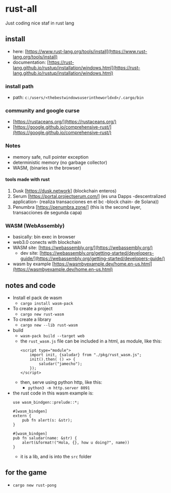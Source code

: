 # rust-all
Just coding nice staf in rust lang

## install

- here: [https://www.rust-lang.org/tools/install](https://www.rust-lang.org/tools/install)
- documentation: [https://rust-lang.github.io/rustup/installation/windows.html](https://rust-lang.github.io/rustup/installation/windows.html)

### install path

- path: `c:/users/<thebestwindowsuserintheworldxd>/.cargo/bin`

### community and google curse

- [https://rustaceans.org/](https://rustaceans.org/)
- [https://google.github.io/comprehensive-rust/](https://google.github.io/comprehensive-rust/)

### Notes

- memory safe, null pointer exception
- deterministic memory (no garbage collector)
- WASM, (binaries in the browser)

#### tools made with rust

1. Dusk [https://dusk.network] (blockchain enteros)
2. Serum [https://portal.projectserum.com/] (es una Dapps -descentralized application- (realiza transacciones en el bc -block chain- de Solana))
3. Penumbra [https://penumbra.zone/] (this is the second layer, transacciones de segunda capa)

### WASM (WebAssembly)

- basically: bin exec in browser
- web3.0 conects with blockchain
- WASM site: [https://webassembly.org/](https://webassembly.org/)
    - dev site: [https://webassembly.org/getting-started/developers-guide/](https://webassembly.org/getting-started/developers-guide/)
- wasm by example [https://wasmbyexample.dev/home.en-us.html](https://wasmbyexample.dev/home.en-us.html)



## notes and code

- Install el pack de wasm
    - `cargo install wasm-pack`
- To create a project
    - `cargo new rust-wasm`
- To create a library
    - `cargo new --lib rust-wasm`
- build
    - `wasm-pack build --target web `
    - the `rust_wasm.js` file can be included in a html, as module, like this:
        ```
        <script type="module">
            import init, {saludar} from "./pkg/rust_wasm.js";
            init().then( () => {
                saludar("jamecho");
            });
        </script>
        ```
    - then, serve using python http, like this:
        - `python3 -m http.server 8091`
- the rust code in this wasm example is:
    ```
    use wasm_bindgen::prelude::*;

    #[wasm_bindgen]
    extern {
        pub fn alert(s: &str);
    }

    #[wasm_bindgen]
    pub fn saludar(name: &str) {
        alert(&format!("Hola, {}, how u doing?", name))
    }
    ```
    - it is a lib, and is into the `src` folder


## for the game

- `cargo new rust-pong`
